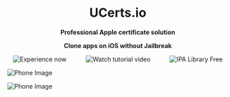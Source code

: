 <h1 align="center">UCerts.io</h1>
<p align="center">
  <strong>Professional Apple certificate solution</strong>
</p>
<p align="center">
  <strong>Clone apps on iOS without Jailbreak</strong>
</p>

<p align="center">
  <!-- Nút đầu tiên: Experience now -->
  <a href="#" style="text-decoration: none; margin-right: 20px;">
    <img src="https://img.shields.io/badge/Experience_now-black?style=for-the-badge&logo=&logoColor=white" alt="Experience now">
  </a>
  
  <!-- Nút thứ hai: Watch tutorial video -->
  <a href="https://www.youtube.com/your-video-link" style="text-decoration: none; margin: 0 20px;">
    <img src="https://img.shields.io/badge/Watch_Tutorial_Video-FF0000?style=for-the-badge&logo=youtube&logoColor=white" alt="Watch tutorial video">
  </a>
  
  <!-- Nút thứ ba: IPA Library Free -->
  <a href="https://your-custom-link.com" style="text-decoration: none; margin-left: 20px;">
    <img src="https://img.shields.io/badge/IPA_Library_Free-1E90FF?style=for-the-badge&logo=&logoColor=white" alt="IPA Library Free">
  </a>
</p>

![Phone Image](https://objstor.basoft.vn/uapps/24_08_13_07_10_09_0315_0bbe13a87c.png)

![Phone Image](https://objstor.basoft.vn/uapps/24_08_12_23_54_51_8016_0acf4ae4bc.png)
